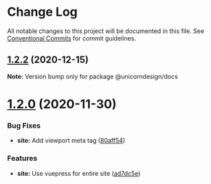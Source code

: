# Change Log

All notable changes to this project will be documented in this file.
See [Conventional Commits](https://conventionalcommits.org) for commit guidelines.

## [1.2.2](https://github.com/unicefnz/unicorn/compare/v1.2.2-beta.4...v1.2.2) (2020-12-15)

**Note:** Version bump only for package @unicorndesign/docs





# [1.2.0](https://github.com/unicefnz/unicorn/compare/v1.1.8...v1.2.0) (2020-11-30)


### Bug Fixes

* **site:** Add viewport meta tag ([80aff54](https://github.com/unicefnz/unicorn/commit/80aff5488793e34e92a2a79bd92f8900fe17f271))


### Features

* **site:** Use vuepress for entire site ([ad7dc5e](https://github.com/unicefnz/unicorn/commit/ad7dc5ebd9a18f04cede4162cdc5deba298d49cf))
